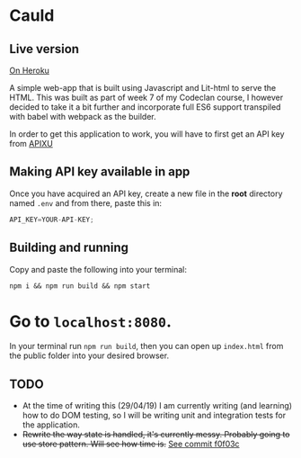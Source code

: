 # Cauld

## Live version

[On Heroku](https://cauld.herokuapp.com/)

A simple web-app that is built using Javascript and Lit-html to serve the HTML. This was built as part of week 7 of my Codeclan course,
I however decided to take it a bit further and incorporate full ES6 support transpiled with babel with webpack as the builder.

In order to get this application to work, you will have to first get an API key from [APIXU](https://www.apixu.com/)

## Making API key available in app


Once you have acquired an API key, create a new file in the **root** directory named `.env` and from there, paste this in:

```javascript
API_KEY=YOUR-API-KEY;

```

## Building and running


Copy and paste the following into your terminal:

```
npm i && npm run build && npm start
```

Go to `localhost:8080`.
=======
In your terminal run `npm run build`, then you can open up `index.html` from the public folder into your desired browser.


## TODO

* At the time of writing this (29/04/19) I am currently writing (and learning) how to do DOM testing, so I will be writing unit and integration tests for the application.
* ~~Rewrite the way state is handled, it's currently messy. Probably going to use store pattern. Will see how time is.~~ [See commit f0f03c](https://github.com/Gibbo3771/Weather-forecaster/commit/f0f03c42b34064225a6069c5401797e7e76bc586)
